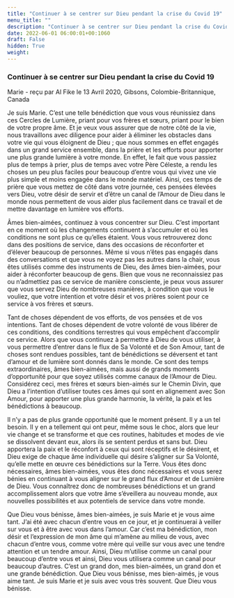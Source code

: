 ```yaml
---
title: "Continuer à se centrer sur Dieu pendant la crise du Covid 19"
menu_title: ""
description: "Continuer à se centrer sur Dieu pendant la crise du Covid 19"
date: 2022-06-01 06:00:01+00:1060
draft: False
hidden: True
weight:
---
```

### Continuer à se centrer sur Dieu pendant la crise du Covid 19

Marie - reçu par Al Fike le 13 Avril 2020, Gibsons, Colombie-Britannique, Canada

Je suis Marie. C’est une telle bénédiction que vous vous réunissiez dans ces Cercles de Lumière, priant pour vos frères et sœurs, priant pour le bien de votre propre âme. Et je veux vous assurer que de notre côté de la vie, nous travaillons avec diligence pour aider à éliminer les obstacles dans votre vie qui vous éloignent de Dieu ; que nous sommes en effet engagés dans un grand service ensemble, dans la prière et les efforts pour apporter une plus grande lumière à votre monde. En effet, le fait que vous passiez plus de temps à prier, plus de temps avec votre Père Céleste, a rendu les choses un peu plus faciles pour beaucoup d’entre vous qui vivez une vie plus simple et moins engagée dans le monde matériel. Ainsi, ces temps de prière que vous mettez de côté dans votre journée, ces pensées élevées vers Dieu, votre désir de servir et d’être un canal de l’Amour de Dieu dans le monde nous permettent de vous aider plus facilement dans ce travail et de mettre davantage en lumière vos efforts.

Âmes bien-aimées, continuez à vous concentrer sur Dieu. C’est important en ce moment où les changements continuent à s’accumuler et où les conditions ne sont plus ce qu’elles étaient. Vous vous retrouverez donc dans des positions de service, dans des occasions de réconforter et d’élever beaucoup de personnes. Même si vous n’êtes pas engagés dans des conversations et que vous ne voyez pas les autres dans la chair, vous êtes utilisés comme des instruments de Dieu, des âmes bien-aimées, pour aider à réconforter beaucoup de gens. Bien que vous ne reconnaissiez pas ou n’admettiez pas ce service de manière consciente, je peux vous assurer que vous servez Dieu de nombreuses manières, à condition que vous le vouliez, que votre intention et votre désir et vos prières soient pour ce service à vos frères et sœurs.

Tant de choses dépendent de vos efforts, de vos pensées et de vos intentions. Tant de choses dépendent de votre volonté de vous libérer de ces conditions, des conditions terrestres qui vous empêchent d’accomplir ce service. Alors que vous continuez à permettre à Dieu de vous utiliser, à vous permettre d’entrer dans le flux de Sa Volonté et de Son Amour, tant de choses sont rendues possibles, tant de bénédictions se déversent et tant d’amour et de lumière sont donnés dans le monde. Ce sont des temps extraordinaires, âmes bien-aimées, mais aussi de grands moments d’opportunité pour que soyez utilisés comme canaux de l’Amour de Dieu. Considérez ceci, mes frères et sœurs bien-aimés sur le Chemin Divin, que Dieu a l’intention d’utiliser toutes ces âmes qui sont en alignement avec Son Amour, pour apporter une plus grande harmonie, la vérité, la paix et les bénédictions à beaucoup.

Il n’y a pas de plus grande opportunité que le moment présent. Il y a un tel besoin. Il y en a tellement qui ont peur, même sous le choc, alors que leur vie change et se transforme et que ces routines, habitudes et modes de vie se dissolvent devant eux, alors ils se sentent perdus et sans but. Dieu apportera la paix et le réconfort à ceux qui sont réceptifs et le désirent, et Dieu exige de chaque âme individuelle qui désire s’aligner sur Sa Volonté, qu’elle mette en œuvre ces bénédictions sur la Terre. Vous êtes donc nécessaires, âmes bien-aimées, vous êtes donc nécessaires et vous serez bénies en continuant à vous aligner sur le grand flux d’Amour et de Lumière de Dieu. Vous connaîtrez donc de nombreuses bénédictions et un grand accomplissement alors que votre âme s’éveillera au nouveau monde, aux nouvelles possibilités et aux potentiels de service dans votre monde.

Que Dieu vous bénisse, âmes bien-aimées, je suis Marie et je vous aime tant. J’ai été avec chacun d’entre vous en ce jour, et je continuerai à veiller sur vous et à être avec vous dans l’amour. Car c’est ma bénédiction, mon désir et l’expression de mon âme qui m’amène au milieu de vous, avec chacun d’entre vous, comme votre mère qui veille sur vous avec une tendre attention et un tendre amour. Ainsi, Dieu m’utilise comme un canal pour beaucoup d’entre vous et ainsi, Dieu vous utilisera comme un canal pour beaucoup d’autres. C’est un grand don, mes bien-aimées, un grand don et une grande bénédiction. Que Dieu vous bénisse, mes bien-aimés, je vous aime tant. Je suis Marie et je suis avec vous très souvent. Que Dieu vous bénisse.



